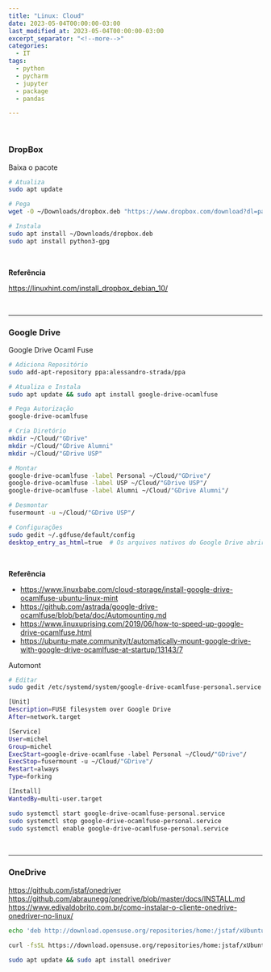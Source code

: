 ```yaml
---
title: "Linux: Cloud"
date: 2023-05-04T00:00:00-03:00
last_modified_at: 2023-05-04T00:00:00-03:00
excerpt_separator: "<!--more-->"
categories:
  - IT
tags:
  - python
  - pycharm
  - jupyter
  - package
  - pandas

---
```


<br>

### DropBox

Baixa o pacote

```bash
# Atualiza
sudo apt update

# Pega
wget -O ~/Downloads/dropbox.deb "https://www.dropbox.com/download?dl=packages/ubuntu/dropbox_2020.03.04_amd64.deb"

# Instala
sudo apt install ~/Downloads/dropbox.deb
sudo apt install python3-gpg
```

<br>

**Referência**

https://linuxhint.com/install_dropbox_debian_10/

<br>

---

### Google Drive

Google Drive Ocaml Fuse

```bash
# Adiciona Repositório
sudo add-apt-repository ppa:alessandro-strada/ppa

# Atualiza e Instala
sudo apt update && sudo apt install google-drive-ocamlfuse

# Pega Autorização
google-drive-ocamlfuse

# Cria Diretório
mkdir ~/Cloud/"GDrive"
mkdir ~/Cloud/"GDrive Alumni"
mkdir ~/Cloud/"GDrive USP"

# Montar
google-drive-ocamlfuse -label Personal ~/Cloud/"GDrive"/
google-drive-ocamlfuse -label USP ~/Cloud/"GDrive USP"/
google-drive-ocamlfuse -label Alumni ~/Cloud/"GDrive Alumni"/

# Desmontar
fusermount -u ~/Cloud/"GDrive USP"/

# Configurações
sudo gedit ~/.gdfuse/default/config
desktop_entry_as_html=true  # Os arquivos nativos do Google Drive abrirão
```

<br>

**Referência**

- https://www.linuxbabe.com/cloud-storage/install-google-drive-ocamlfuse-ubuntu-linux-mint
- https://github.com/astrada/google-drive-ocamlfuse/blob/beta/doc/Automounting.md
- https://www.linuxuprising.com/2019/06/how-to-speed-up-google-drive-ocamlfuse.html
- https://ubuntu-mate.community/t/automatically-mount-google-drive-with-google-drive-ocamlfuse-at-startup/13143/7

Automont

```bash
# Editar
sudo gedit /etc/systemd/system/google-drive-ocamlfuse-personal.service

[Unit]
Description=FUSE filesystem over Google Drive
After=network.target

[Service]
User=michel
Group=michel
ExecStart=google-drive-ocamlfuse -label Personal ~/Cloud/"GDrive"/
ExecStop=fusermount -u ~/Cloud/"GDrive"/
Restart=always
Type=forking

[Install]
WantedBy=multi-user.target
```

```bash
sudo systemctl start google-drive-ocamlfuse-personal.service
sudo systemctl stop google-drive-ocamlfuse-personal.service
sudo systemctl enable google-drive-ocamlfuse-personal.service
```

<br>

---

### OneDrive

https://github.com/jstaf/onedriver
https://github.com/abraunegg/onedrive/blob/master/docs/INSTALL.md
https://www.edivaldobrito.com.br/como-instalar-o-cliente-onedrive-onedriver-no-linux/

```bash
echo 'deb http://download.opensuse.org/repositories/home:/jstaf/xUbuntu_20.04/ /' | sudo tee /etc/apt/sources.list.d/home:jstaf.list

curl -fsSL https://download.opensuse.org/repositories/home:jstaf/xUbuntu_20.04/Release.key | gpg --dearmor | sudo tee /etc/apt/trusted.gpg.d/home_jstaf.gpg > /dev/null

sudo apt update && sudo apt install onedriver
```
